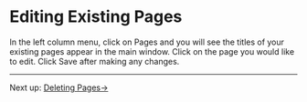 # Editing Existing Pages

In the left column menu, click on Pages and you will see the titles of your existing pages appear in the main window. Click on the page you would like to edit. Click Save after making any changes.

---

Next up: [Deleting Pages&#8594;](deleting-pages.html)